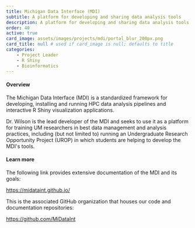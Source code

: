 ```yaml
---
title: Michigan Data Interface (MDI)
subtitle: A platform for developing and sharing data analysis tools
description: A platform for developing and sharing data analysis tools
order: 40
active: true
card_image: assets/images/projects/mdi/portal_blur_200px.png
card_title: null # used if card_image is null; defaults to title
categories: 
    - Project Leader
    - R Shiny
    - Bioinformatics
---
```


#### Overview

The Michigan Data Interface (MDI) is a standardized framework for developing, installing and running HPC data analysis pipelines and interactive R Shiny visualization applications. 

Dr. Wilson is the lead developer of the MDI and seeks to use it as a platform for training UM researchers in best data management and analysis practices, including (but not limited to) running an Undergraduate Research Opportunity Project (UROP) in which students are helping to develop the MDI's tools.

#### Learn more

The following link provides extensive documentation of the MDI and its goals:

<https://midataint.github.io/>

This is the associated GitHub organization that houses our code and documentation repositories:

<https://github.com/MiDataInt>

